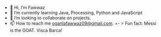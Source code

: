 - 👋 Hi, I’m Fawwaz
- 🌱 I’m currently learning Java, Processing, Python and JavaScript
- 💞️ I’m looking to collaborate on projects.
- 📫 How to reach me oganlafawwaz09@gmail.com.
=- ⚡ Fun fact: Messi is the GOAT. Visca Barca!

<!---
fawwaz9/fawwaz9 is a ✨ special ✨ repository because its `README.md` (this file) appears on your GitHub profile.
You can click the Preview link to take a look at your changes.
--->

